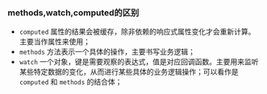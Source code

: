 ### methods,watch,computed的区别
  - `computed` 属性的结果会被缓存，除非依赖的响应式属性变化才会重新计算。主要当作属性来使用；
  - `methods` 方法表示一个具体的操作，主要书写业务逻辑；
  - `watch` 一个对象，键是需要观察的表达式，值是对应回调函数。主要用来监听某些特定数据的变化，从而进行某些具体的业务逻辑操作；可以看作是 `computed` 和 `methods` 的结合体；
